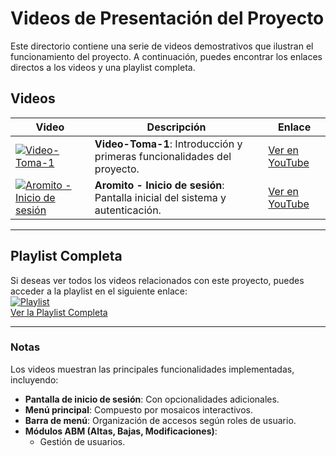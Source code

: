 # Videos de Presentación del Proyecto

Este directorio contiene una serie de videos demostrativos que ilustran el funcionamiento del proyecto. A continuación, puedes encontrar los enlaces directos a los videos y una playlist completa.

## Videos

| Video                | Descripción                             | Enlace |
|----------------------|-----------------------------------------|--------|
| [![Video-Toma-1](https://img.youtube.com/vi/VcM4n_cIZRA/0.jpg)](https://youtu.be/VcM4n_cIZRA) | **Video-Toma-1**: Introducción y primeras funcionalidades del proyecto. | [Ver en YouTube](https://youtu.be/VcM4n_cIZRA) |
| [![Aromito - Inicio de sesión](https://img.youtube.com/vi/QoWztppetV4/0.jpg)](https://youtu.be/QoWztppetV4) | **Aromito - Inicio de sesión**: Pantalla inicial del sistema y autenticación. | [Ver en YouTube](https://youtu.be/QoWztppetV4) |

---

## Playlist Completa

Si deseas ver todos los videos relacionados con este proyecto, puedes acceder a la playlist en el siguiente enlace:  
[![Playlist](https://img.youtube.com/vi/VcM4n_cIZRA/0.jpg)](https://www.youtube.com/playlist?list=PLf-_LCj5h0nk6QA_6FNygSMEo1jqXo0tT)  
[Ver la Playlist Completa](https://www.youtube.com/playlist?list=PLf-_LCj5h0nk6QA_6FNygSMEo1jqXo0tT)

---

### Notas
Los videos muestran las principales funcionalidades implementadas, incluyendo:
- **Pantalla de inicio de sesión**: Con opcionalidades adicionales.
- **Menú principal**: Compuesto por mosaicos interactivos.
- **Barra de menú**: Organización de accesos según roles de usuario.
- **Módulos ABM (Altas, Bajas, Modificaciones)**:
  - Gestión de usuarios.